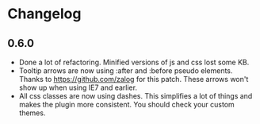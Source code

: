 # Changelog

## 0.6.0
* Done a lot of refactoring. Minified versions of js and css lost some KB.
* Tooltip arrows are now using :after and :before pseudo elements. Thanks to https://github.com/zalog for this patch. These arrows won't show up when using IE7 and earlier.
* All css classes are now using dashes. This simplifies a lot of things and makes the plugin more consistent. You should check your custom themes. 
